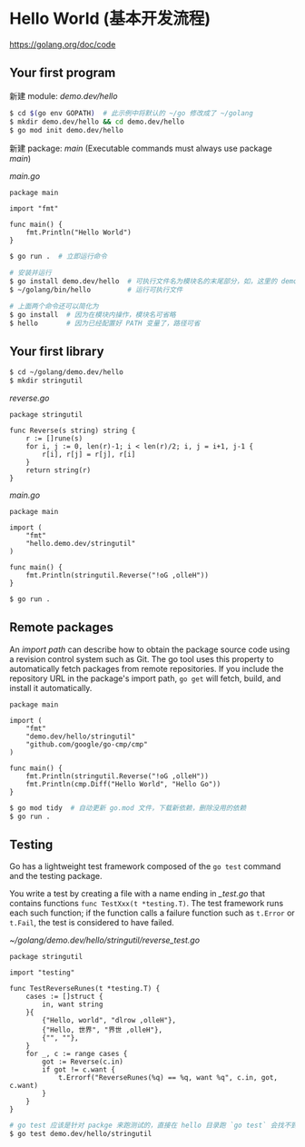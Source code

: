 # Hello World (基本开发流程)

https://golang.org/doc/code


## Your first program

新建 module: _demo.dev/hello_

```bash
$ cd $(go env GOPATH)  # 此示例中将默认的 ~/go 修改成了 ~/golang
$ mkdir demo.dev/hello && cd demo.dev/hello
$ go mod init demo.dev/hello
```

新建 package: _main_ (Executable commands must always use package _main_)

_main.go_

```golang
package main

import "fmt"

func main() {
    fmt.Println("Hello World")
}
```

```bash
$ go run .  # 立即运行命令
```

```bash
# 安装并运行
$ go install demo.dev/hello  # 可执行文件名为模块名的末尾部分，如，这里的 demo.dev/hello 安装后为 hello
$ ~/golang/bin/hello         # 运行可执行文件

# 上面两个命令还可以简化为
$ go install  # 因为在模块内操作，模块名可省略
$ hello       # 因为已经配置好 PATH 变量了，路径可省
```


## Your first library

```bash
$ cd ~/golang/demo.dev/hello
$ mkdir stringutil
```

_reverse.go_

```golang
package stringutil

func Reverse(s string) string {
    r := []rune(s)
    for i, j := 0, len(r)-1; i < len(r)/2; i, j = i+1, j-1 {
        r[i], r[j] = r[j], r[i]
    }
    return string(r)
}
```

_main.go_

```golang
package main

import (
    "fmt"
    "hello.demo.dev/stringutil"
)

func main() {
    fmt.Println(stringutil.Reverse("!oG ,olleH"))
}
```

```bash
$ go run .
```


## Remote packages

An _import path_ can describe how to obtain the package source code using a revision control system such as Git. The go tool uses this property to automatically fetch packages from remote repositories. If you include the repository URL in the package's import path, `go get` will fetch, build, and install it automatically.

```golang
package main

import (
    "fmt"
    "demo.dev/hello/stringutil"
    "github.com/google/go-cmp/cmp"
)

func main() {
    fmt.Println(stringutil.Reverse("!oG ,olleH"))
    fmt.Println(cmp.Diff("Hello World", "Hello Go"))
}
```

```bash
$ go mod tidy  # 自动更新 go.mod 文件，下载新依赖，删除没用的依赖
$ go run .
```


## Testing

Go has a lightweight test framework composed of the `go test` command and the testing package.

You write a test by creating a file with a name ending in *_test.go* that contains functions `func TestXxx(t *testing.T)`. The test framework runs each such function; if the function calls a failure function such as `t.Error` or `t.Fail`, the test is considered to have failed.

_~/golang/demo.dev/hello/stringutil/reverse_test.go_

```golang
package stringutil

import "testing"

func TestReverseRunes(t *testing.T) {
    cases := []struct {
        in, want string
    }{
        {"Hello, world", "dlrow ,olleH"},
        {"Hello, 世界", "界世 ,olleH"},
        {"", ""},
    }
    for _, c := range cases {
        got := Reverse(c.in)
        if got != c.want {
            t.Errorf("ReverseRunes(%q) == %q, want %q", c.in, got, c.want)
        }
    }
}
```

```bash
# go test 应该是针对 packge 来跑测试的，直接在 hello 目录跑 `go test` 会找不到用例文件
$ go test demo.dev/hello/stringutil
```
